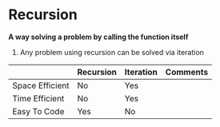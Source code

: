# Recursion

 **A way solving a problem by calling the function itself**
 
 1. Any problem using recursion can be solved via iteration
 
 
 
|                  | Recursion    | Iteration | Comments
| -----------------| ------------ |-----------|----------
| Space Efficient  | No           |  Yes      |
| Time Efficient   | No           |  Yes      |
| Easy To Code     | Yes          |  No       |
